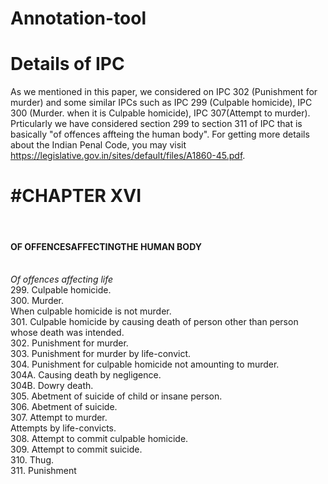 # Annotation-tool
# Details of IPC
As we mentioned in this paper, we considered on IPC 302 (Punishment for murder) and some similar IPCs such as IPC 299 (Culpable homicide), IPC 300 (Murder. when it is Culpable homicide), IPC 307(Attempt to murder). Prticularly we have considered section 299 to section 311 of IPC that is basically "of offences affteing the human body". For getting more details about the Indian Penal Code, you may visit https://legislative.gov.in/sites/default/files/A1860-45.pdf. <br />
                                            <h1>    #CHAPTER XVI   </h1> <br />
                                    <h4>  **OF OFFENCESAFFECTINGTHE HUMAN BODY**  </h4> <br />
                                         *Of offences affecting life* <br/>
299. Culpable homicide. <br />
300. Murder. <br />
When culpable homicide is not murder. <br />
301. Culpable homicide by causing death of person other than person whose death was intended. <br />
302. Punishment for murder. <br />
303. Punishment for murder by life-convict. <br />
304. Punishment for culpable homicide not amounting to murder. <br />
304A. Causing death by negligence. <br />
304B. Dowry death. <br />
305. Abetment of suicide of child or insane person. <br />
306. Abetment of suicide. <br />
307. Attempt to murder. <br />
Attempts by life-convicts. <br />
308. Attempt to commit culpable homicide. <br />
309. Attempt to commit suicide. <br />
310. Thug. <br />
311. Punishment <br />
